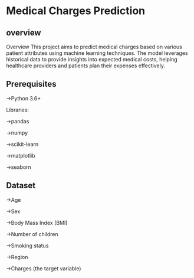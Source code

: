 
# Medical Charges Prediction 

 



 


## overview
Overview
This project aims to predict medical charges based on various patient attributes using machine learning techniques. The model leverages historical data to provide insights into expected medical costs, helping healthcare providers and patients plan their expenses effectively.
## Prerequisites
->Python 3.6+

Libraries:

->pandas

->numpy

->scikit-learn

->matplotlib

->seaborn
## Dataset
->Age

->Sex

->Body Mass Index (BMI)

->Number of children

->Smoking status

->Region

->Charges (the target variable)